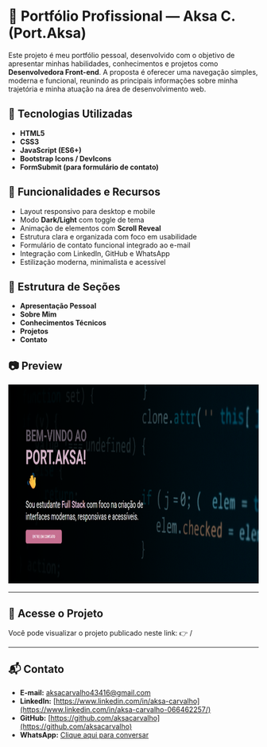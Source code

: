 # 💼 Portfólio Profissional — Aksa C. (Port.Aksa)

Este projeto é meu portfólio pessoal, desenvolvido com o objetivo de apresentar minhas habilidades, conhecimentos e projetos como **Desenvolvedora Front-end**. A proposta é oferecer uma navegação simples, moderna e funcional, reunindo as principais informações sobre minha trajetória e minha atuação na área de desenvolvimento web.

## 🚀 Tecnologias Utilizadas

* **HTML5**
* **CSS3**
* **JavaScript (ES6+)**
* **Bootstrap Icons / DevIcons**
* **FormSubmit (para formulário de contato)**

## 🎨 Funcionalidades e Recursos

* Layout responsivo para desktop e mobile
* Modo **Dark/Light** com toggle de tema
* Animação de elementos com **Scroll Reveal**
* Estrutura clara e organizada com foco em usabilidade
* Formulário de contato funcional integrado ao e-mail
* Integração com LinkedIn, GitHub e WhatsApp
* Estilização moderna, minimalista e acessível

## 📂 Estrutura de Seções

* **Apresentação Pessoal**
* **Sobre Mim**
* **Conhecimentos Técnicos**
* **Projetos**
* **Contato**

## 📷 Preview
<img src="./img/capa portfolio.png" alt="capa do portfolio <\>" width="600" height="400" />

---

## 🔗 Acesse o Projeto

Você pode visualizar o projeto publicado neste link:
👉 /

---

## 📬 Contato

* **E-mail:** [aksacarvalho43416@gmail.com](mailto:aksacarvalho43416@gmail.com)
* **LinkedIn:** [https://www.linkedin.com/in/aksa-carvalho](https://www.linkedin.com/in/aksa-carvalho-066462257/)
* **GitHub:** [https://github.com/aksacarvalho](https://github.com/aksacarvalho)
* **WhatsApp:** [Clique aqui para conversar](https://wa.me/5511957051582)

